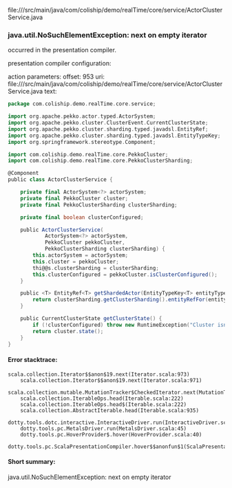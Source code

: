 file://<WORKSPACE>/src/main/java/com/coliship/demo/realTime/core/service/ActorClusterService.java
### java.util.NoSuchElementException: next on empty iterator

occurred in the presentation compiler.

presentation compiler configuration:


action parameters:
offset: 953
uri: file://<WORKSPACE>/src/main/java/com/coliship/demo/realTime/core/service/ActorClusterService.java
text:
```scala
package com.coliship.demo.realTime.core.service;

import org.apache.pekko.actor.typed.ActorSystem;
import org.apache.pekko.cluster.ClusterEvent.CurrentClusterState;
import org.apache.pekko.cluster.sharding.typed.javadsl.EntityRef;
import org.apache.pekko.cluster.sharding.typed.javadsl.EntityTypeKey;
import org.springframework.stereotype.Component;

import com.coliship.demo.realTime.core.PekkoCluster;
import com.coliship.demo.realTime.core.PekkoClusterSharding;

@Component
public class ActorClusterService {

    private final ActorSystem<?> actorSystem;
    private final PekkoCluster cluster;
    private final PekkoClusterSharding clusterSharding;

    private final boolean clusterConfigured;

    public ActorClusterService(
            ActorSystem<?> actorSystem,
            PekkoCluster pekkoCluster,
            PekkoClusterSharding clusterSharding) {
        this.actorSystem = actorSystem;
        this.cluster = pekkoCluster;
        thi@@s.clusterSharding = clusterSharding;
        this.clusterConfigured = pekkoCluster.isClusterConfigured();
    }

    public <T> EntityRef<T> getShardedActor(EntityTypeKey<T> entityTypeKey, String entityId) {
        return clusterSharding.getClusterSharding().entityRefFor(entityTypeKey, entityId);
    }

    public CurrentClusterState getClusterState() {
        if (!clusterConfigured) throw new RuntimeException("Cluster isn't configured");
        return cluster.state();
    }
}


```



#### Error stacktrace:

```
scala.collection.Iterator$$anon$19.next(Iterator.scala:973)
	scala.collection.Iterator$$anon$19.next(Iterator.scala:971)
	scala.collection.mutable.MutationTracker$CheckedIterator.next(MutationTracker.scala:76)
	scala.collection.IterableOps.head(Iterable.scala:222)
	scala.collection.IterableOps.head$(Iterable.scala:222)
	scala.collection.AbstractIterable.head(Iterable.scala:935)
	dotty.tools.dotc.interactive.InteractiveDriver.run(InteractiveDriver.scala:164)
	dotty.tools.pc.MetalsDriver.run(MetalsDriver.scala:45)
	dotty.tools.pc.HoverProvider$.hover(HoverProvider.scala:40)
	dotty.tools.pc.ScalaPresentationCompiler.hover$$anonfun$1(ScalaPresentationCompiler.scala:376)
```
#### Short summary: 

java.util.NoSuchElementException: next on empty iterator
